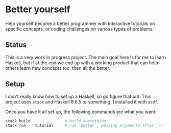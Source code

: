# Better yourself

Help yourself become a better programmer with interactive tutorials on specific concepts, or coding challenges
on various types of problems.

## Status

This is a very work in progress project. The main goal here is for me to learn Haskell, but if at the end
we end up with a working product that can help others learn new concepts too, then all the better.

## Setup

I don't really know how to set up a Haskell, so go figure that out. This project uses `stack` and
Haskell 8.6.5 or something. I installed it with `asdf`.

Once you have it all set up, the following commands are what you want:

```sh
stack build               # build everything
stack run -- tutorial     # run `better`, passing arguments after `--` as the args to better
```
